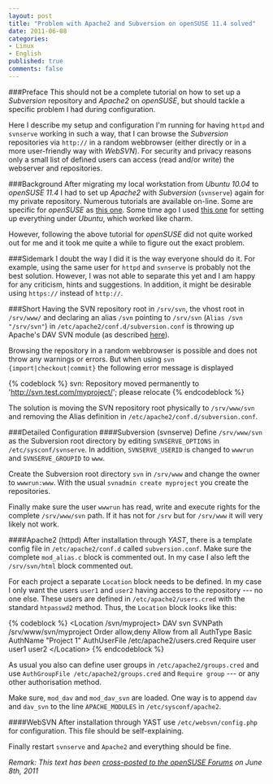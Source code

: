 ```yaml
--- 
layout: post
title: "Problem with Apache2 and Subversion on openSUSE 11.4 solved"
date: 2011-06-08
categories: 
- Linux
- English
published: true
comments: false
---
```

###Preface
This should not be a complete tutorial on how to set up a *Subversion* repository and *Apache2* on *openSUSE*, but should tackle a specific problem I had during configuration.

Here I describe my setup and configuration I'm running for having `httpd` and `svnserve` working in such a way, that I can browse the *Subversion* repositories via `http://` in a random webbrowser (either directly or in a more user-friendly way with *WebSVN*).
For security and privacy reasons only a small list of defined users can access (read and/or write) the webserver and repositories.

<!-- more -->

###Background
After migrating my local workstation from *Ubuntu 10.04* to *openSUSE 11.4* I had to set up *Apache2* with *Subversion* (`svnserve`) again for my private repository.
Numerous tutorials are available on-line.
Some are specific for *openSUSE* as [this one](http://queens.db.toronto.edu/~nilesh/linux/subversion-howto/).
Some time ago I used [this one](http://alephzarro.com/blog/2007/01/07/installation-of-subversion-on-ubuntu-with-apache-ssl-and-basicauth) for setting up everything under *Ubuntu*, which worked like charm.

However, following the above tutorial for *openSUSE* did not quite worked out for me and it took me quite a while to figure out the exact problem.

###Sidemark
I doubt the way I did it is the way everyone should do it.
For example, using the same user for `httpd` and `svnserve` is probably not the best solution.
However, I was not able to separate this yet and I am happy for any criticism, hints and suggestions.
In addition, it might be desirable using `https://` instead of `http://`.

###Short
Having the SVN repository root in `/srv/svn`, the vhost root in `/srv/www/` and declaring an alias `/svn` pointing to `/srv/svn` (`Alias /svn "/srv/svn"`) in `/etc/apache2/conf.d/subversion.conf` is throwing up Apache's DAV SVN module (as described [here](http://www.rkrishardy.com/2009/12/subversion-fix-svn-copy-causes-repository-moved-permanentl/comment-page-1/#comment-8497)).

Browsing the repository in a random webbrowser is possible and does not throw any warnings or errors.
But when using `svn {import|checkout|commit}` the following error message is displayed

{% codeblock %}
svn: Repository moved permanently to 'http://svn.test.com/myproject/'; please relocate
{% endcodeblock %}

The solution is moving the SVN repository root physically to `/srv/www/svn` and removing the Alias definition in `/etc/apache2/conf.d/subversion.conf`.

###Detailed Configuration
####Subversion (svnserve)
Define `/srv/www/svn` as the Subversion root directory by editing `SVNSERVE_OPTIONS` in `/etc/sysconf/svnserve`.
In addition, `SVNSERVE_USERID` is changed to `wwwrun` and `SVNSERVE_GROUPID` to `www`.

Create the Subversion root directory `svn` in `/srv/www` and change the owner to `wwwrun:www`.
With the usual `svnadmin create myproject` you create the repositories.

Finally make sure the user `wwwrun` has read, write and execute rights for the complete `/srv/www/svn` path.
If it has not for `/srv` but for `/srv/www` it will very likely not work.

####Apache2 (httpd)
After installation through *YAST*, there is a template config file in `/etc/apache2/conf.d` called `subversion.conf`.
Make sure the complete `mod_alias.c` block is commented out.
In my case I also left the `/srv/svn/html` block commented out.

For each project a separate `Location` block needs to be defined.
In my case I only want the users `user1` and `user2` having access to the repository --- no one else.
These users are defined in `/etc/apache2/users.cred` with the standard `htpasswd2` method.
Thus, the `Location` block looks like this:

{% codeblock %}
&lt;Location /svn/myproject&gt;
  DAV svn
  SVNPath /srv/www/svn/myproject
  Order allow,deny
  Allow from all
  AuthType Basic
  AuthName "Project 1"
  AuthUserFile /etc/apache2/users.cred
  Require user user1 user2
&lt;/Location&gt;
{% endcodeblock %}

As usual you also can define user groups in `/etc/apache2/groups.cred` and use `AuthGroupFile /etc/apache2/groups.cred` and `Require group` --- or any other authorisation method.

Make sure, `mod_dav` and `mod_dav_svn` are loaded.
One way is to append `dav` and `dav_svn` to the line `APACHE_MODULES` in `/etc/sysconf/apache2`.

####WebSVN
After installation through YAST use `/etc/websvn/config.php` for configuration.
This file should be self-explaining.

Finally restart `svnserve` and `Apache2` and everything should be fine.

*Remark: This text has been [cross-posted to the openSUSE Forums](http://forums.opensuse.org/english/get-technical-help-here/how-faq-forums/unreviewed-how-faq/461165-howto-apache2-subversion-svn-access-control-opensuse-11-4-a.html) on June 8th, 2011*
